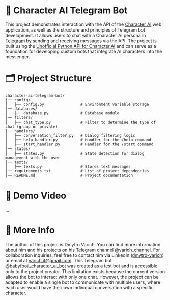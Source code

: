 # 👾 Character AI Telegram Bot
This project demonstrates interaction with the API of the [Character AI](https://character.ai/) web application, as well as the structure and principles of Telegram bot development. It allows users to chat with a Character AI persona in [Telegram](https://web.telegram.org/) by sending and receiving messages via the API. The project is built using the [Unofficial Python API for Character.AI](https://github.com/kramcat/CharacterAI) and can serve as a foundation for developing custom bots that integrate AI characters into the messenger.

# 🗂️ Project Structure 
```
character-ai-telegram-bot/
│── config/ 
│   ├── config.py                # Environment variable storage
│── databases/ 
│   ├── database.py              # Database module
│── filters/ 
│   ├── chat_type.py             # Filter to determine the type of chat (group or private)
│── handlers/   
│   ├── conversation_filter.py   # Dialog filtering logic
│   ├── help_handler.py          # Handler for the /help command
│   ├── start_handler.py         # Handler for the /start command
│── states/ 
│   ├── states.py                # State detection for dialog management with the user
│── texts/ 
│   ├── texts.py                 # Stores text messages
│── requirements.txt             # List of project dependencies      
│── README.md                    # Project documentation
```

# 🎥 Demo Video
...

# 📌 More Info
The author of this project is Dmytro Varich. You can find more information about him and his projects on his Telegram channel [@varich_channel](https://t.me/varich_channel). For collaboration inquiries, feel free to contact him via LinkedIn ([dmytro-varich](https://www.linkedin.com/in/dmytro-varich/)) or email at varich.it@gmail.com.
This Telegram bot [@babyfooji_character_ai_bot](https://t.me/babyfooji_character_ai_bot) was created as a test bot and is accessible only to the project creator. This limitation exists because the current version allows the bot to interact with only one chat. However, the project can be adapted to enable a single bot to communicate with multiple users, where each user would have their own individual conversation with a specific character.
